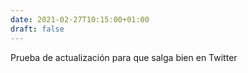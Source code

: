 ```yaml
---
date: 2021-02-27T10:15:00+01:00
draft: false
---
```


Prueba de actualización para que salga bien en Twitter
